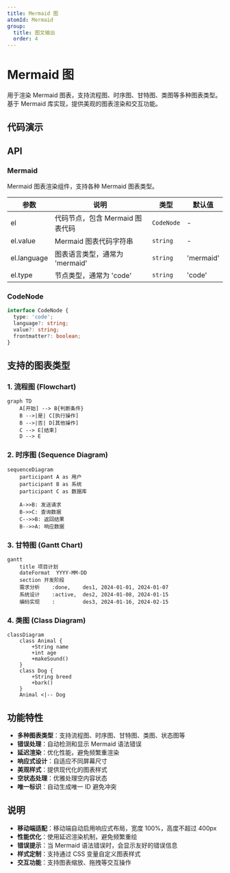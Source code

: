 ```yaml
---
title: Mermaid 图
atomId: Mermaid
group:
  title: 图文输出 
  order: 4
---
```


# Mermaid 图

用于渲染 Mermaid 图表，支持流程图、时序图、甘特图、类图等多种图表类型。基于 Mermaid 库实现，提供美观的图表渲染和交互功能。

## 代码演示

<code src="../demos/charts/mermaid.tsx" background="var(--main-bg-color)" iframe=540></code>

## API

### Mermaid

Mermaid 图表渲染组件，支持各种 Mermaid 图表类型。

| 参数 | 说明 | 类型 | 默认值 |
| --- | --- | --- | --- |
| el | 代码节点，包含 Mermaid 图表代码 | `CodeNode` | - |
| el.value | Mermaid 图表代码字符串 | `string` | - |
| el.language | 图表语言类型，通常为 'mermaid' | `string` | 'mermaid' |
| el.type | 节点类型，通常为 'code' | `string` | 'code' |

### CodeNode

```typescript
interface CodeNode {
  type: 'code';
  language?: string;
  value?: string;
  frontmatter?: boolean;
}
```

## 支持的图表类型

### 1. 流程图 (Flowchart)
```mermaid
graph TD
    A[开始] --> B{判断条件}
    B -->|是| C[执行操作]
    B -->|否| D[其他操作]
    C --> E[结束]
    D --> E
```

### 2. 时序图 (Sequence Diagram)
```mermaid
sequenceDiagram
    participant A as 用户
    participant B as 系统
    participant C as 数据库
    
    A->>B: 发送请求
    B->>C: 查询数据
    C-->>B: 返回结果
    B-->>A: 响应数据
```

### 3. 甘特图 (Gantt Chart)
```mermaid
gantt
    title 项目计划
    dateFormat  YYYY-MM-DD
    section 开发阶段
    需求分析    :done,    des1, 2024-01-01, 2024-01-07
    系统设计    :active,  des2, 2024-01-08, 2024-01-15
    编码实现    :         des3, 2024-01-16, 2024-02-15
```

### 4. 类图 (Class Diagram)
```mermaid
classDiagram
    class Animal {
        +String name
        +int age
        +makeSound()
    }
    class Dog {
        +String breed
        +bark()
    }
    Animal <|-- Dog
```

## 功能特性

- **多种图表类型**：支持流程图、时序图、甘特图、类图、状态图等
- **错误处理**：自动检测和显示 Mermaid 语法错误
- **延迟渲染**：优化性能，避免频繁重渲染
- **响应式设计**：自适应不同屏幕尺寸
- **美观样式**：提供现代化的图表样式
- **空状态处理**：优雅处理空内容状态
- **唯一标识**：自动生成唯一 ID 避免冲突

## 说明

- **移动端适配**：移动端自动启用响应式布局，宽度 100%，高度不超过 400px
- **性能优化**：使用延迟渲染机制，避免频繁重绘
- **错误提示**：当 Mermaid 语法错误时，会显示友好的错误信息
- **样式定制**：支持通过 CSS 变量自定义图表样式
- **交互功能**：支持图表缩放、拖拽等交互操作